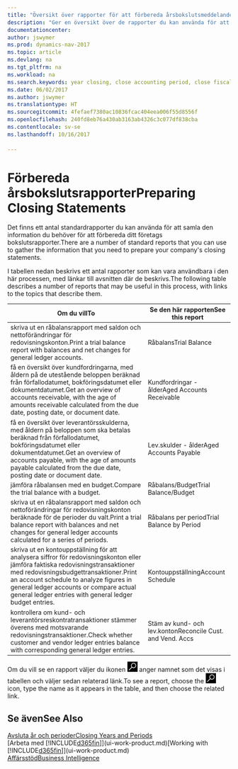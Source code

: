 ```yaml
---
title: "Översikt över rapporter för att förbereda årsbokslutsmeddelanden"
description: "Ger en översikt över de rapporter du kan använda för att samla den information du behöver för att förbereda ditt företags bokslutsrapporte när du avslutar ett räkenskapsår."
documentationcenter: 
author: jswymer
ms.prod: dynamics-nav-2017
ms.topic: article
ms.devlang: na
ms.tgt_pltfrm: na
ms.workload: na
ms.search.keywords: year closing, close accounting period, close fiscal year, aging, creditor payments, vendor payments, assets, liabilities, equity, analysis, reporting, financial report, business intelligence, BI, Power Bi, KPI
ms.date: 06/02/2017
ms.author: jswymer
ms.translationtype: HT
ms.sourcegitcommit: 4fefaef7380ac10836fcac404eea006f55d8556f
ms.openlocfilehash: 240fd8eb76a430ab3163ab4326c3c077df838cba
ms.contentlocale: sv-se
ms.lasthandoff: 10/16/2017

---
```

# <a name="preparing-closing-statements"></a><span data-ttu-id="7d1db-103">Förbereda årsbokslutsrapporter</span><span class="sxs-lookup"><span data-stu-id="7d1db-103">Preparing Closing Statements</span></span>
<span data-ttu-id="7d1db-104">Det finns ett antal standardrapporter du kan använda för att samla den information du behöver för att förbereda ditt företags bokslutsrapporter.</span><span class="sxs-lookup"><span data-stu-id="7d1db-104">There are a number of standard reports that you can use to gather the information that you need to prepare your company's closing statements.</span></span>

<span data-ttu-id="7d1db-105">I tabellen nedan beskrivs ett antal rapporter som kan vara användbara i den här processen, med länkar till avsnitten där de beskrivs.</span><span class="sxs-lookup"><span data-stu-id="7d1db-105">The following table describes a number of reports that may be useful in this process, with links to the topics that describe them.</span></span>

| <span data-ttu-id="7d1db-106">Om du vill</span><span class="sxs-lookup"><span data-stu-id="7d1db-106">To</span></span> | <span data-ttu-id="7d1db-107">Se den här rapporten</span><span class="sxs-lookup"><span data-stu-id="7d1db-107">See this report</span></span> |
| --- | --- |
| <span data-ttu-id="7d1db-108">skriva ut en råbalansrapport med saldon och nettoförändringar för redovisningskonton.</span><span class="sxs-lookup"><span data-stu-id="7d1db-108">Print a trial balance report with balances and net changes for general ledger accounts.</span></span> |<span data-ttu-id="7d1db-109">Råbalans</span><span class="sxs-lookup"><span data-stu-id="7d1db-109">Trial Balance</span></span> |
| <span data-ttu-id="7d1db-110">få en översikt över kundfordringarna, med åldern på de utestående beloppen beräknad från förfallodatumet, bokföringsdatumet eller dokumentdatumet.</span><span class="sxs-lookup"><span data-stu-id="7d1db-110">Get an overview of accounts receivable, with the age of amounts receivable calculated from the due date, posting date, or document date.</span></span> |<span data-ttu-id="7d1db-111">Kundfordringar - ålder</span><span class="sxs-lookup"><span data-stu-id="7d1db-111">Aged Accounts Receivable</span></span> |
| <span data-ttu-id="7d1db-112">få en översikt över leverantörsskulderna, med åldern på beloppen som ska betalas beräknad från förfallodatumet, bokföringsdatumet eller dokumentdatumet.</span><span class="sxs-lookup"><span data-stu-id="7d1db-112">Get an overview of accounts payable, with the age of amounts payable calculated from the due date, posting date or document date.</span></span> |<span data-ttu-id="7d1db-113">Lev.skulder - ålder</span><span class="sxs-lookup"><span data-stu-id="7d1db-113">Aged Accounts Payable</span></span> |
| <span data-ttu-id="7d1db-114">jämföra råbalansen med en budget.</span><span class="sxs-lookup"><span data-stu-id="7d1db-114">Compare the trial balance with a budget.</span></span> |<span data-ttu-id="7d1db-115">Råbalans/Budget</span><span class="sxs-lookup"><span data-stu-id="7d1db-115">Trial Balance/Budget</span></span> |
| <span data-ttu-id="7d1db-116">skriva ut en råbalansrapport med saldon och nettoförändringar för redovisningskonton beräknade för de perioder du valt.</span><span class="sxs-lookup"><span data-stu-id="7d1db-116">Print a trial balance report with balances and net changes for general ledger accounts calculated for a series of periods.</span></span> |<span data-ttu-id="7d1db-117">Råbalans per period</span><span class="sxs-lookup"><span data-stu-id="7d1db-117">Trial Balance by Period</span></span> |
| <span data-ttu-id="7d1db-118">skriva ut en kontouppställning för att analysera siffror för redovisningskonton eller jämföra faktiska redovisningstransaktioner med redovisningsbudgettransaktioner.</span><span class="sxs-lookup"><span data-stu-id="7d1db-118">Print an account schedule to analyze figures in general ledger accounts or compare actual general ledger entries with general ledger budget entries.</span></span> |<span data-ttu-id="7d1db-119">Kontouppställning</span><span class="sxs-lookup"><span data-stu-id="7d1db-119">Account Schedule</span></span> |
| <span data-ttu-id="7d1db-120">kontrollera om kund- och leverantörsreskontratransaktioner stämmer överens med motsvarande redovisningstransaktioner.</span><span class="sxs-lookup"><span data-stu-id="7d1db-120">Check whether customer and vendor ledger entries balance with corresponding general ledger entries.</span></span> |<span data-ttu-id="7d1db-121">Stäm av kund- och lev.konton</span><span class="sxs-lookup"><span data-stu-id="7d1db-121">Reconcile Cust. and Vend. Accs</span></span> |

<span data-ttu-id="7d1db-122">Om du vill se en rapport väljer du ikonen ![Sök efter sida eller rapport](media/ui-search/search_small.png "ikonen Sök efter sida eller rapport") anger namnet som det visas i tabellen och väljer sedan relaterad länk.</span><span class="sxs-lookup"><span data-stu-id="7d1db-122">To see a report, choose the ![Search for Page or Report](media/ui-search/search_small.png "Search for Page or Report icon") icon, type the name as it appears in the table, and then choose the related link.</span></span>

## <a name="see-also"></a><span data-ttu-id="7d1db-123">Se även</span><span class="sxs-lookup"><span data-stu-id="7d1db-123">See Also</span></span>
[<span data-ttu-id="7d1db-124">Avsluta år och perioder</span><span class="sxs-lookup"><span data-stu-id="7d1db-124">Closing Years and Periods</span></span>](year-close-years-periods.md)  
<span data-ttu-id="7d1db-125">[Arbeta med [!INCLUDE[d365fin](includes/d365fin_md.md)]](ui-work-product.md)</span><span class="sxs-lookup"><span data-stu-id="7d1db-125">[Working with [!INCLUDE[d365fin](includes/d365fin_md.md)]](ui-work-product.md)</span></span>  
[<span data-ttu-id="7d1db-126">Affärsstöd</span><span class="sxs-lookup"><span data-stu-id="7d1db-126">Business Intelligence</span></span>](bi.md)

